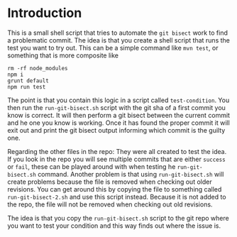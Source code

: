 # Introduction

This is a small shell script that tries to automate the `git bisect` work to find a problematic commit. The idea is that you create a shell script that runs the test you want to try out. This can be a simple command like `mvn test`, or something that is more composite like 
```
rm -rf node_modules
npm i
grunt default
npm run test
```

The point is that you contain this logic in a script called `test-condition`. You then run the `run-git-bisect.sh` script with the git sha of a first commit you know is correct. It will then perform a git bisect between the current commit and he one you know is working. Once it has found the proper commit it will exit out and print the git bisect output informing which commit is the guilty one.

Regarding the other files in the repo: They were all created to test the idea. If you look in the repo you will see multiple commits that are either `success` or `fail`, these can be played around with when testing he `run-git-bisect.sh` command. Another problem is that using `run-git-bisect.sh` will create problems because the file is removed when checking out older revisions. You can get around this by copying the file to something called `run-git-bisect-2.sh` and use this script instead. Because it is not added to the repo, the file will not be removed when checking out old revisions.

The idea is that you copy the `run-git-bisect.sh` script to the git repo where you want to test your condition and this way finds out where the issue is.
